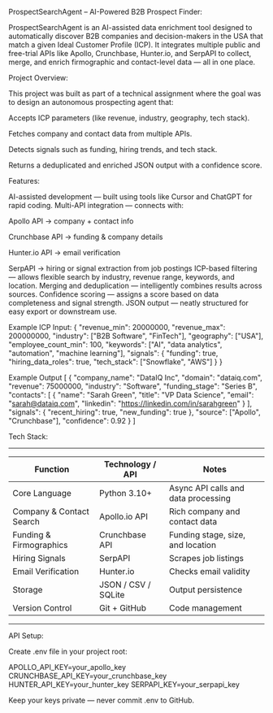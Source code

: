ProspectSearchAgent – AI-Powered B2B Prospect Finder:

ProspectSearchAgent is an AI-assisted data enrichment tool designed to automatically discover B2B companies and decision-makers in the USA that match a given Ideal Customer Profile (ICP).
It integrates multiple public and free-trial APIs like Apollo, Crunchbase, Hunter.io, and SerpAPI to collect, merge, and enrich firmographic and contact-level data — all in one place.

Project Overview:

This project was built as part of a technical assignment where the goal was to design an autonomous prospecting agent that:

Accepts ICP parameters (like revenue, industry, geography, tech stack).

Fetches company and contact data from multiple APIs.

Detects signals such as funding, hiring trends, and tech stack.

Returns a deduplicated and enriched JSON output with a confidence score.

Features:

AI-assisted development — built using tools like Cursor and ChatGPT for rapid coding.
Multi-API integration — connects with:

Apollo API → company + contact info

Crunchbase API → funding & company details

Hunter.io API → email verification

SerpAPI → hiring or signal extraction from job postings
 ICP-based filtering — allows flexible search by industry, revenue range, keywords, and location.
 Merging and deduplication — intelligently combines results across sources.
 Confidence scoring — assigns a score based on data completeness and signal strength.
 JSON output — neatly structured for easy export or downstream use.

 Example ICP Input:
{
  "revenue_min": 20000000,
  "revenue_max": 200000000,
  "industry": ["B2B Software", "FinTech"],
  "geography": ["USA"],
  "employee_count_min": 100,
  "keywords": ["AI", "data analytics", "automation", "machine learning"],
  "signals": {
    "funding": true,
    "hiring_data_roles": true,
    "tech_stack": ["Snowflake", "AWS"]
  }
}


Example Output
[
  {
    "company_name": "DataIQ Inc",
    "domain": "dataiq.com",
    "revenue": 75000000,
    "industry": "Software",
    "funding_stage": "Series B",
    "contacts": [
      {
        "name": "Sarah Green",
        "title": "VP Data Science",
        "email": "sarah@dataiq.com",
        "linkedin": "https://linkedin.com/in/sarahgreen"
      }
    ],
    "signals": {
      "recent_hiring": true,
      "new_funding": true
    },
    "source": ["Apollo", "Crunchbase"],
    "confidence": 0.92
  }
]


Tech Stack:
 _ _ _ _ _ _ _ _ _ _ _ _ _  _ _ _ _ _ _ _ _ _ _ _  _ _ _ _ _ _ _ _ _ _ _ _ _ _ _ _ _ _ 
| Function                 | Technology / API    | Notes                               |
| ------------------------ | ------------------- | ----------------------------------- |
| Core Language            | Python 3.10+        | Async API calls and data processing |
| Company & Contact Search | Apollo.io API       | Rich company and contact data       |
| Funding & Firmographics  | Crunchbase API      | Funding stage, size, and location   |
| Hiring Signals           | SerpAPI             | Scrapes job listings                |
| Email Verification       | Hunter.io           | Checks email validity               |
| Storage                  | JSON / CSV / SQLite | Output persistence                  |
| Version Control          | Git + GitHub        | Code management                     |
 --------------------------  -------------------   ------------------------------------


API Setup:

Create .env file in your project root:

APOLLO_API_KEY=your_apollo_key
CRUNCHBASE_API_KEY=your_crunchbase_key
HUNTER_API_KEY=your_hunter_key
SERPAPI_KEY=your_serpapi_key

Keep your keys private — never commit .env to GitHub.

